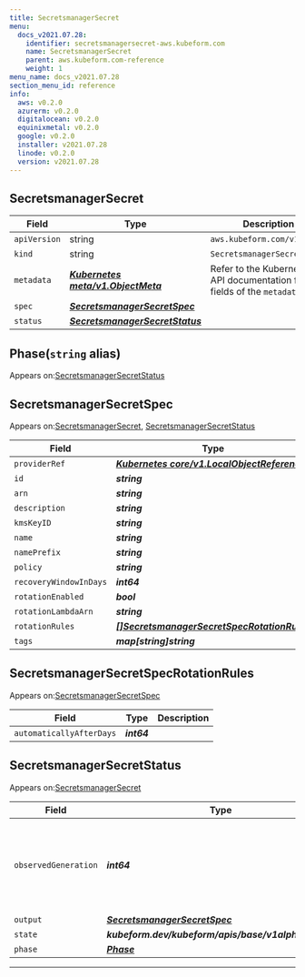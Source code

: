 ```yaml
---
title: SecretsmanagerSecret
menu:
  docs_v2021.07.28:
    identifier: secretsmanagersecret-aws.kubeform.com
    name: SecretsmanagerSecret
    parent: aws.kubeform.com-reference
    weight: 1
menu_name: docs_v2021.07.28
section_menu_id: reference
info:
  aws: v0.2.0
  azurerm: v0.2.0
  digitalocean: v0.2.0
  equinixmetal: v0.2.0
  google: v0.2.0
  installer: v2021.07.28
  linode: v0.2.0
  version: v2021.07.28
---
```


## SecretsmanagerSecret
| Field | Type | Description |
| ------ | ----- | ----------- |
| `apiVersion` | string | `aws.kubeform.com/v1alpha1` |
|    `kind` | string | `SecretsmanagerSecret` |
| `metadata` | ***[Kubernetes meta/v1.ObjectMeta](https://v1-18.docs.kubernetes.io/docs/reference/generated/kubernetes-api/v1.18/#objectmeta-v1-meta)***|Refer to the Kubernetes API documentation for the fields of the `metadata` field.|
| `spec` | ***[SecretsmanagerSecretSpec](#secretsmanagersecretspec)***||
| `status` | ***[SecretsmanagerSecretStatus](#secretsmanagersecretstatus)***||
## Phase(`string` alias)

Appears on:[SecretsmanagerSecretStatus](#secretsmanagersecretstatus)

## SecretsmanagerSecretSpec

Appears on:[SecretsmanagerSecret](#secretsmanagersecret), [SecretsmanagerSecretStatus](#secretsmanagersecretstatus)

| Field | Type | Description |
| ------ | ----- | ----------- |
| `providerRef` | ***[Kubernetes core/v1.LocalObjectReference](https://v1-18.docs.kubernetes.io/docs/reference/generated/kubernetes-api/v1.18/#localobjectreference-v1-core)***||
| `id` | ***string***||
| `arn` | ***string***| ***(Optional)*** |
| `description` | ***string***| ***(Optional)*** |
| `kmsKeyID` | ***string***| ***(Optional)*** |
| `name` | ***string***| ***(Optional)*** |
| `namePrefix` | ***string***| ***(Optional)*** |
| `policy` | ***string***| ***(Optional)*** |
| `recoveryWindowInDays` | ***int64***| ***(Optional)*** |
| `rotationEnabled` | ***bool***| ***(Optional)*** |
| `rotationLambdaArn` | ***string***| ***(Optional)*** |
| `rotationRules` | ***[[]SecretsmanagerSecretSpecRotationRules](#secretsmanagersecretspecrotationrules)***| ***(Optional)*** |
| `tags` | ***map[string]string***| ***(Optional)*** |
## SecretsmanagerSecretSpecRotationRules

Appears on:[SecretsmanagerSecretSpec](#secretsmanagersecretspec)

| Field | Type | Description |
| ------ | ----- | ----------- |
| `automaticallyAfterDays` | ***int64***||
## SecretsmanagerSecretStatus

Appears on:[SecretsmanagerSecret](#secretsmanagersecret)

| Field | Type | Description |
| ------ | ----- | ----------- |
| `observedGeneration` | ***int64***| ***(Optional)*** Resource generation, which is updated on mutation by the API Server.|
| `output` | ***[SecretsmanagerSecretSpec](#secretsmanagersecretspec)***| ***(Optional)*** |
| `state` | ***kubeform.dev/kubeform/apis/base/v1alpha1.State***| ***(Optional)*** |
| `phase` | ***[Phase](#phase)***| ***(Optional)*** |
---
